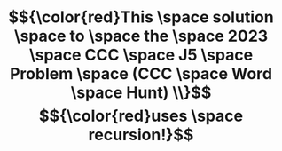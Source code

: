 <h1>

$${\color{red}This \space solution \space to \space the \space 2023 \space CCC \space J5 \space Problem \space (CCC \space Word \space Hunt) \\}$$ 
$${\color{red}uses \space recursion!}$$
</h1>
